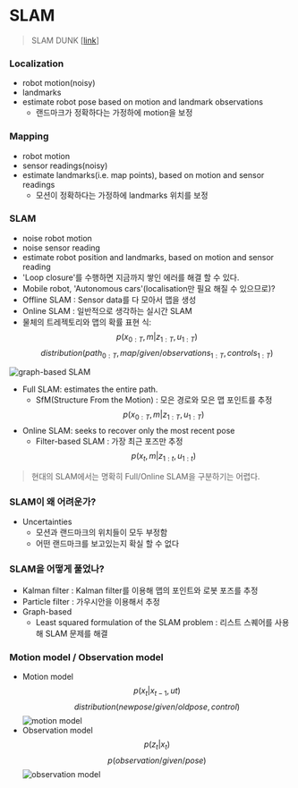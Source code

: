 # SLAM
> SLAM DUNK [[link](https://www.youtube.com/watch?v=d1TvU_jvMsE&list=PLubUquiqNQdP_H6uUmU-9f0y_LheA3Hil&ab_channel=SLAMKR)]

### Localization
* robot motion(noisy)
* landmarks
* estimate robot pose based on motion and landmark observations
    * 랜드마크가 정확하다는 가정하에 motion을 보정

### Mapping
* robot motion
* sensor readings(noisy)
* estimate landmarks(i.e. map points), based on motion and sensor readings
    * 모션이 정확하다는 가정하에 landmarks 위치를 보정

### SLAM
* noise robot motion
* noise sensor reading
* estimate robot position and landmarks, based on motion and sensor reading
* 'Loop closure'를 수행하면 지금까지 쌓인 에러를 해결 할 수 있다.
* Mobile robot, 'Autonomous cars'(localisation만 필요 해질 수 있으므로)?
* Offline SLAM : Sensor data를 다 모아서 맵을 생성
* Online SLAM : 일반적으로 생각하는 실시간 SLAM
* 물체의 트레젝토리와 맵의 확률 표현 식:
$$p(x_{0:T},m | z_{1:T}, u_{1:T})$$
$$distribution(path_{0:T},map/given/observations_{1:T}, controls_{1:T})$$

![graph-based SLAM](./../resource/graph-based%20SLAM.png)

* Full SLAM: estimates the entire path. 
    * SfM(Structure From the Motion) : 모은 경로와 모은 맵 포인트를 추정
$$p(x_{0:T},m | z_{1:T}, u_{1:T})$$
* Online SLAM: seeks to recover only the most recent pose
    * Filter-based SLAM : 가장 최근 포즈만 추정
$$p(x_t,m | z_{1:t}, u_{1:t})$$

> 현대의 SLAM에서는 명확히 Full/Online SLAM을 구분하기는 어렵다.

### SLAM이 왜 어려운가?

* Uncertainties 
    * 모션과 랜드마크의 위치들이 모두 부정함
    * 어떤 랜드마크를 보고있는지 확실 할 수 없다

### SLAM을 어떻게 풀었나?

* Kalman filter : Kalman filter를 이용해 맵의 포인트와 로봇 포즈를 추정
* Particle filter : 가우시안을 이용해서 추정
* Graph-based
    * Least squared formulation of the SLAM problem : 리스트 스퀘어를 사용해 SLAM 문제를 해결

### Motion model / Observation model

* Motion model
$$p(x_t|x_{t-1}, ut)$$
$$distribution(new pose/given/old pose, control)$$
![motion model](./../resource/motion-model.png)
* Observation model
$$p(z_t|x_t)$$
$$p(observation/given/pose)$$
![observation model](./../resource/observation-model.png)
